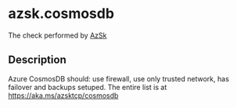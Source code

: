 # azsk.cosmosdb

The check performed by [AzSk](https://azsk.azurewebsites.net/)

## Description

Azure CosmosDB should: use firewall, use only trusted network, has failover and backups setuped. The entire list is at https://aka.ms/azsktcp/cosmosdb
